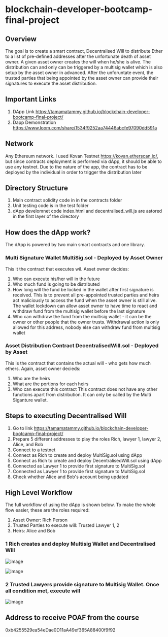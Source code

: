 # blockchain-developer-bootcamp-final-project
## Overview
The goal is to create a smart contract, Decentralised Will to distribute Ether to a list of pre-defined addresses after the unfortunate death of asset owner. A given asset owner creates the will when he/she is alive. The distribution can and only can be triggered by a multisig wallet which is also setup by the asset owner in advanced. After the unforuntate event, the trusted parties that being appointed by the asset owner can provide their signatures to execute the asset distribution.

## Important Links
1. DApp Link https://tamamatammy.github.io/blockchain-developer-bootcamp-final-project/
2. Dapp Demonstration https://www.loom.com/share/1534f9252aa74446abcfe97090dd591a 

## Network
Any Ethereum network. I used Kovan Testnet https://kovan.etherscan.io/, but since contracts deployment is performed via dApp, it should be able to use any testnet. Due to the nature of the app, the contract has to be deployed by the individual in order to trigger the distribution later

## Directory Structure
1. Main contract solidity code in in the contracts folder
2. Unit testing code is in the test folder
3. dApp develomnet code index.html and decentralised_will.js are astored in the first layer of the directory

## How does the dApp work?
The dApp is powered by two main smart contracts and one library. 
### Multi Signature Wallet MultiSig.sol - Deployed by Asset Owner
This it the contract that executes wil. Asset owner decides: 
1. Who can execute his/her will in the future
2. Who much fund is going to be distributed
3. How long will the fund be locked in the wallet after first signature is received. This is to prevent all pre-appointed trusted parties and heirs act maliciously to access the fund when the asset owner is still alive. The wallet lockdown can allow asset owner to have time to react and withdraw fund from the multisig wallet before the last signature
4. Who can withdraw the fund from the multisig wallet - it can be the owner or other people that the owner trusts. Withdrawal action is only allowed for this address, nobody else can withdraw fund from multisig wallet

### Asset Distribution Contract DecentralisedWill.sol - Deployed by Asset
This is the contract that contains the actual will - who gets how much ethers. Again, asset owner decieds:
1. Who are the heirs
2. What are the portions for each heirs
3. Who can execute this contract
This contract does not have any other functions apart from distribution. It can only be called by the Multi Siganture wallet.

## Steps to executing Decentralised Will
1. Go to link  https://tamamatammy.github.io/blockchain-developer-bootcamp-final-project/
2. Prepare 5 different addresses to play the roles Rich, lawyer 1, lawyer 2, Alice, and Bob
3. Connect to a testnet
4. Connect as Rich to create and deploy MultiSig.sol using dApp
5. Connect as Rich to create and deploy DecentralisedWill.sol using dApp
6. Connected as Lawyer 1 to provide first signature to MultiSig.sol
7. Connected as Lawyer 1 to provide first signature to MultiSig.sol
8. Check whether Alice and Bob's account being updated

## High Level Workflow
The full workflow of using the dApp is shown below. To make the whole flow easier, these are the roles required:
1. Asset Owner: Rich Person
2. Trusted Parties to execute will: Trusted Lawyer 1, 2
3. Heirs: Alice and Bob
### 1 Rich creates and deploy Multisig Wallet and Decentralised Will

![image](https://user-images.githubusercontent.com/50827444/148867292-aeeb22e5-9df2-4a6f-ba7b-201f9c46133d.png)

![image](https://user-images.githubusercontent.com/50827444/148867307-6f991883-9002-414b-9fde-9831c5138851.png)

### 2 Trusted Lawyers provide signature to Multisig Wallet. Once all condition met, execute will

![image](https://user-images.githubusercontent.com/50827444/148706379-fc60866b-7fff-4ce0-a2bb-3a820bdcca9e.png)

## Address to receive POAF from the course
0xb4255529ea54eDae0D11aA49ef365A88400f9f92

